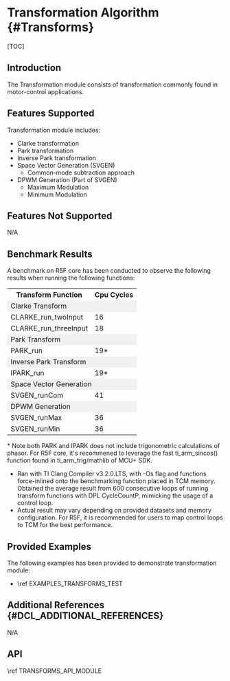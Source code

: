 # Transformation Algorithm {#Transforms}

[TOC]

## Introduction

The Transformation module consists of transformation commonly found in motor-control applications.

## Features Supported

Transformation module includes:

- Clarke transformation
- Park transformation
- Inverse Park transformation
- Space Vector Generation (SVGEN)
  - Common-mode subtraction approach
- DPWM Generation (Part of SVGEN)
  - Maximum Modulation
  - Minimum Modulation

## Features Not Supported

N/A

## Benchmark Results

A benchmark on R5F core has been conducted to observe the following results when running the following functions:

<table>
<tr>
    <th>Transform Function
    <th>Cpu Cycles
</tr>
<tr><td colspan="2" bgcolor=#F0F0F0> Clarke Transform </td></tr>
<tr>
    <td>CLARKE_run_twoInput</td>
    <td>16</td>
</tr>
<tr>
    <td>CLARKE_run_threeInput</td>
    <td>18</td>
</tr>
<tr><td colspan="2" bgcolor=#F0F0F0> Park Transform </td></tr>
<tr>
    <td>PARK_run</td>
    <td>19*</td>
</tr>
<tr><td colspan="2" bgcolor=#F0F0F0> Inverse Park Transform </td></tr>
<tr>
    <td>IPARK_run</td>
    <td>19*</td>
</tr>
<tr><td colspan="2" bgcolor=#F0F0F0> Space Vector Generation </td></tr>
<tr>
    <td>SVGEN_runCom</td>
    <td>41</td>
</tr>
<tr><td colspan="2" bgcolor=#F0F0F0> DPWM Generation </td></tr>
<tr>
    <td>SVGEN_runMax</td>
    <td>36</td>
</tr>
<tr>
    <td>SVGEN_runMin</td>
    <td>36</td>
</tr>
</table>

  \* Note both PARK and IPARK does not include trigonometric calculations of phasor. For R5F core, it's recommened to leverage the fast ti_arm_sincos() function found in ti_arm_trig/mathlib of MCU+ SDK.
- Ran with TI Clang Compiler v3.2.0.LTS, with -Os flag and functions force-inlined onto the benchmarking function placed in TCM memory. Obtained the average result from 600 consecutive loops of running transform functions with DPL CycleCountP, mimicking the usage of a control loop.
- Actual result may vary depending on provided datasets and memory configuration. For R5F, it is recommended for users to map control loops to TCM for the best performance.
## Provided Examples 

The following examples has been provided to demonstrate transformation module:

- \ref EXAMPLES_TRANSFORMS_TEST

## Additional References {#DCL_ADDITIONAL_REFERENCES}

N/A

## API

\ref TRANSFORMS_API_MODULE
